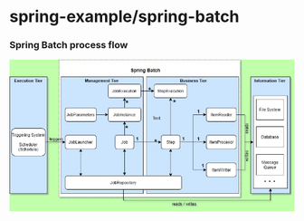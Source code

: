 # spring-example/spring-batch
### Spring Batch process flow
![Spring Batch process flow](<spring.batch.processing.jpg>)
<!-- ![Spring Batch process flow](<https://github.com/chinmay-anand/spring-examples/blob/master/spring-batch/spring.batch.processing.jpg>)  - This relative path will also work -->
